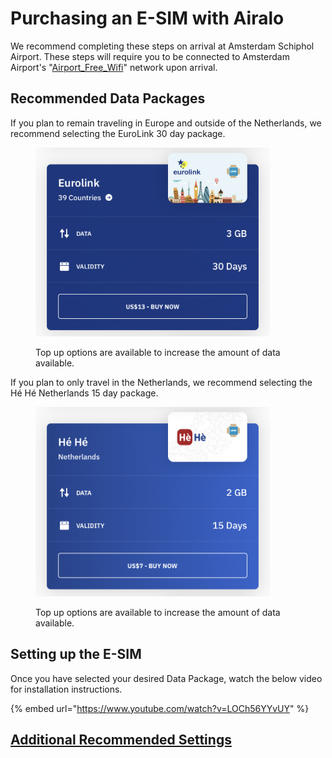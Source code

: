 # Purchasing an E-SIM with Airalo

We recommend completing these steps on arrival at Amsterdam Schiphol Airport. These steps will require you to be connected to Amsterdam Airport's "[Airport\_Free\_Wifi](https://www.schiphol.nl/en/at-schiphol/services/wifi-at-schiphol)" network upon arrival.

## Recommended Data Packages

If you plan to remain traveling in Europe and outside of the Netherlands, we recommend selecting the EuroLink 30 day package.

<figure><img src="../.gitbook/assets/IMG_316A02861915-1.jpeg" alt="" width="375"><figcaption><p>Top up options are available to increase the amount of data available.</p></figcaption></figure>

If you plan to only travel in the Netherlands, we recommend selecting the Hé Hé Netherlands 15 day package.

<figure><img src="../.gitbook/assets/IMG_103A2B0903E5-1.jpeg" alt="" width="375"><figcaption><p>Top up options are available to increase the amount of data available.</p></figcaption></figure>

## Setting up the E-SIM

Once you have selected your desired Data Package, watch the below video for installation instructions.

{% embed url="https://www.youtube.com/watch?v=LOCh56YYvUY" %}

## [Additional Recommended Settings](../additional-settings.md)
